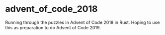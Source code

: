 # advent_of_code_2018
Running through the puzzles in Advent of Code 2018 in Rust. Hoping to use this as preparation to do Advent of Code 2019.

